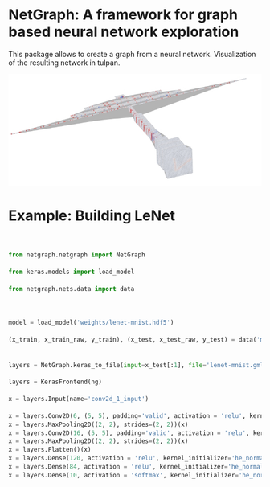 

# NetGraph: A framework for graph based neural network exploration 

This package allows to create a graph from a neural network.
Visualization of the resulting network in tulpan.

![image](images/net.jpg)

# Example: Building LeNet


```python


from netgraph.netgraph import NetGraph

from keras.models import load_model

from netgraph.nets.data import data



model = load_model('weights/lenet-mnist.hdf5')

(x_train, x_train_raw, y_train), (x_test, x_test_raw, y_test) = data('mnist')


layers = NetGraph.keras_to_file(input=x_test[:1], file='lenet-mnist.gml')

layers = KerasFrontend(ng)

x = layers.Input(name='conv2d_1_input')

x = layers.Conv2D(6, (5, 5), padding='valid', activation = 'relu', kernel_initializer='he_normal')(x)
x = layers.MaxPooling2D((2, 2), strides=(2, 2))(x)
x = layers.Conv2D(16, (5, 5), padding='valid', activation = 'relu', kernel_initializer='he_normal')(x)
x = layers.MaxPooling2D((2, 2), strides=(2, 2))(x)
x = layers.Flatten()(x)
x = layers.Dense(120, activation = 'relu', kernel_initializer='he_normal' )(x)
x = layers.Dense(84, activation = 'relu', kernel_initializer='he_normal' )(x)
x = layers.Dense(10, activation = 'softmax', kernel_initializer='he_normal' )(x)        


```



